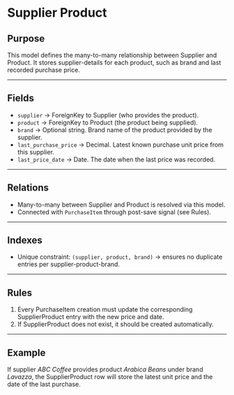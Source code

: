 # Supplier Product

## Purpose

This model defines the many-to-many relationship between Supplier and Product.
It stores supplier-details for each product, such as brand and last recorded purchase price.

---

## Fields

- `supplier` → ForeignKey to Supplier (who provides the product).
- `product` → ForeignKey to Product (the product being supplied).
- `brand` → Optional string. Brand name of the product provided by the supplier.
- `last_purchase_price` → Decimal. Latest known purchase unit price from this supplier.
- `last_price_date` → Date. The date when the last price was recorded.

---

## Relations

- Many-to-many between Supplier and Product is resolved via this model.
- Connected with `PurchaseItem` through post-save signal (see Rules).

---

## Indexes

- Unique constraint: `(supplier, product, brand)` → ensures no duplicate entries per supplier-product-brand.

---

## Rules

1. Every PurchaseItem creation must update the corresponding SupplierProduct entry with the new price and date.
2. If SupplierProduct does not exist, it should be created automatically.

---

## Example

If supplier _ABC Coffee_ provides product _Arabica Beans_ under brand _Lavazza_, the SupplierProduct row will store the latest unit price and the date of the last purchase.
